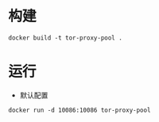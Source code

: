# 构建
```
docker build -t tor-proxy-pool .
```

# 运行

- 默认配置
```
docker run -d 10086:10086 tor-proxy-pool
```
